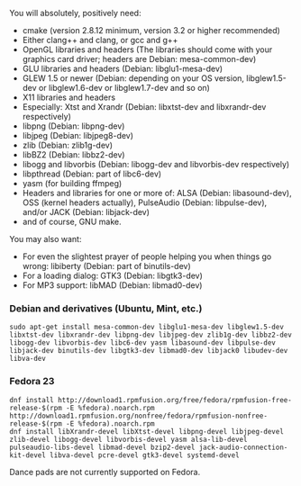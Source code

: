 You will absolutely, positively need:

* cmake (version 2.8.12 minimum, version 3.2 or higher recommended)
* Either clang++ and clang, or gcc and g++
* OpenGL libraries and headers (The libraries should come with your graphics card driver; headers are Debian: mesa-common-dev)
* GLU libraries and headers (Debian: libglu1-mesa-dev)
* GLEW 1.5 or newer (Debian: depending on your OS version, libglew1.5-dev or libglew1.6-dev or libglew1.7-dev and so on)
* X11 libraries and headers
* Especially: Xtst and Xrandr (Debian: libxtst-dev and libxrandr-dev respectively)
* libpng (Debian: libpng-dev)
* libjpeg (Debian: libjpeg8-dev)
* zlib (Debian: zlib1g-dev)
* libBZ2 (Debian: libbz2-dev)
* libogg and libvorbis (Debian: libogg-dev and libvorbis-dev respectively)
* libpthread (Debian: part of libc6-dev)
* yasm (for building ffmpeg)
* Headers and libraries for one or more of: ALSA  (Debian: libasound-dev), OSS (kernel headers actually), PulseAudio (Debian: libpulse-dev), and/or JACK (Debian: libjack-dev)
* and of course, GNU make.

You may also want:

* For even the slightest prayer of people helping you when things go wrong: libiberty (Debian: part of binutils-dev)
* For a loading dialog: GTK3 (Debian: libgtk3-dev)
* For MP3 support: libMAD (Debian: libmad0-dev)


### Debian and derivatives (Ubuntu, Mint, etc.)
```
sudo apt-get install mesa-common-dev libglu1-mesa-dev libglew1.5-dev libxtst-dev libxrandr-dev libpng-dev libjpeg-dev zlib1g-dev libbz2-dev libogg-dev libvorbis-dev libc6-dev yasm libasound-dev libpulse-dev libjack-dev binutils-dev libgtk3-dev libmad0-dev libjack0 libudev-dev libva-dev
```

### Fedora 23
```
dnf install http://download1.rpmfusion.org/free/fedora/rpmfusion-free-release-$(rpm -E %fedora).noarch.rpm http://download1.rpmfusion.org/nonfree/fedora/rpmfusion-nonfree-release-$(rpm -E %fedora).noarch.rpm
dnf install libXrandr-devel libXtst-devel libpng-devel libjpeg-devel zlib-devel libogg-devel libvorbis-devel yasm alsa-lib-devel pulseaudio-libs-devel libmad-devel bzip2-devel jack-audio-connection-kit-devel libva-devel pcre-devel gtk3-devel systemd-devel
```

Dance pads are not currently supported on Fedora.